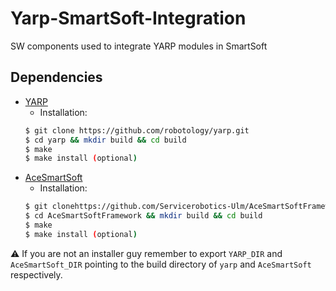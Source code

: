 # Yarp-SmartSoft-Integration
SW components used to integrate YARP modules in SmartSoft

## Dependencies
- [YARP](https://github.com/robotology/yarp)
	- Installation:
	```bash
	$ git clone https://github.com/robotology/yarp.git
	$ cd yarp && mkdir build && cd build
	$ make
	$ make install (optional)
	```
- [AceSmartSoft](https://github.com/Servicerobotics-Ulm/AceSmartSoftFramework.git)
	- Installation:
	```bash
	$ git clonehttps://github.com/Servicerobotics-Ulm/AceSmartSoftFramework.git
	$ cd AceSmartSoftFramework && mkdir build && cd build
	$ make
	$ make install (optional)
	```

:warning: If you are not an installer guy remember to export   `YARP_DIR` and `AceSmartSoft_DIR`
pointing to the build directory of `yarp` and `AceSmartSoft` respectively.
